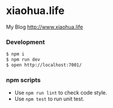 # xiaohua.life

My Blog http://www.xiaohua.life

### Development

```bash
$ npm i
$ npm run dev
$ open http://localhost:7001/
```

### npm scripts

- Use `npm run lint` to check code style.
- Use `npm test` to run unit test.
